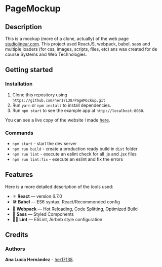 # PageMockup

## Description 

This is a mockup (more of a clone, actually) of the web page [studiolinear.com](https://studiolinear.com/). This project used ReactJS, webpack, babel, sass and multiple loaders (for css, images, scripts, files, etc) ans was created for de course Systems and Web Technologies. 

## Getting started 

### Installation 

1. Clone this repository using `https://github.com/her17138/PageMockup.git`
2. Run `yarn` or `npm install` to install dependencies.<br />
3. Run `npm start` to see the example app at `http://localhost:8080`.

You can see a live copy of the website I made [here](http://msdeus.site/17138/proyecto1/dist/index.html).

### Commands

- `npm start` - start the dev server
- `npm run build` - create a production ready build in `dist` folder
- `npm run lint` - execute an eslint check for all .js and .jsx files
- `npm run lint:fix` - execute an eslint and fix the errors

## Features

Here is a more detailed description of the tools used:

- ⚛ **React** — version 6.7.0
- 🛠 **Babel** — ES6 syntax, React/Recommended config
- 🚀 **Webpack**  — Hot Reloading, Code Splitting, Optimized Build
- 💅 **Sass** — Styled Components
- 🧹🧼  **Lint** — ESLint, Airbnb style configuration

## Credits

### Authors

**Ana Lucía Hernández** - [her17138](github.com/her17138).

